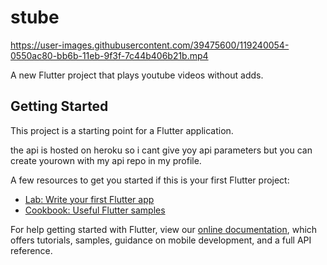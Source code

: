 # stube

https://user-images.githubusercontent.com/39475600/119240054-0550ac80-bb6b-11eb-9f3f-7c44b406b21b.mp4


A new Flutter project that plays youtube videos without adds.

## Getting Started

This project is a starting point for a Flutter application.

the api is hosted on heroku so i cant give yoy api parameters but you can create yourown with my api repo in my profile.

A few resources to get you started if this is your first Flutter project:

- [Lab: Write your first Flutter app](https://flutter.dev/docs/get-started/codelab)
- [Cookbook: Useful Flutter samples](https://flutter.dev/docs/cookbook)

For help getting started with Flutter, view our
[online documentation](https://flutter.dev/docs), which offers tutorials,
samples, guidance on mobile development, and a full API reference.
